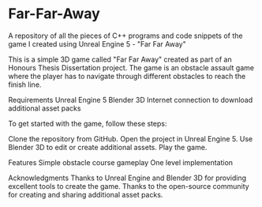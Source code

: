 # Far-Far-Away
A repository of all the pieces of C++ programs and code snippets of the game I created using Unreal Engine 5 - "Far Far Away"

This is a simple 3D game called "Far Far Away" created as part of an Honours Thesis Dissertation project. The game is an obstacle assault game where the player has to navigate through different obstacles to reach the finish line.

Requirements
Unreal Engine 5
Blender 3D
Internet connection to download additional asset packs



To get started with the game, follow these steps:

Clone the repository from GitHub.
Open the project in Unreal Engine 5.
Use Blender 3D to edit or create additional assets.
Play the game.


Features
Simple obstacle course gameplay
One level implementation

Acknowledgments
Thanks to Unreal Engine and Blender 3D for providing excellent tools to create the game.
Thanks to the open-source community for creating and sharing additional asset packs.

